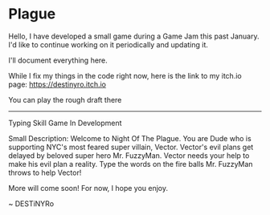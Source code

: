# Plague

Hello, 
I have developed a small game during a Game Jam this past January. 
I'd like to continue working on it periodically and updating it.

I'll document everything here.

While I fix my things in the code right now, here is the link to my itch.io page: https://destinyro.itch.io

You can play the rough draft there

----------------------------------------------------------------------------------------------------
Typing Skill Game In Development 

Small Description: Welcome to Night Of The Plague. You are Dude who is supporting NYC's most feared super villain, Vector. Vector's evil plans get delayed by beloved super hero Mr. FuzzyMan. Vector needs your help to make his evil plan a reality. Type the words on the fire balls Mr. FuzzyMan throws to help Vector!

More will come soon! For now, I hope you enjoy.


 ~ DESTiNYRo




